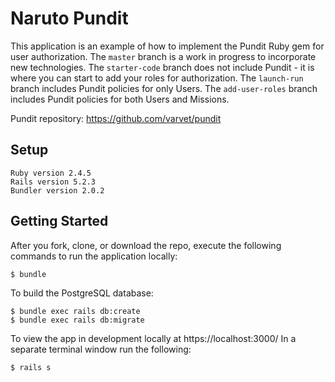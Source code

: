 # Naruto Pundit

This application is an example of how to implement the Pundit Ruby gem for user authorization.
The `master` branch is a work in progress to incorporate new technologies.
The `starter-code` branch does not include Pundit - it is where you can start to add your roles for authorization.
The `launch-run` branch includes Pundit policies for only Users.
The `add-user-roles` branch includes Pundit policies for both Users and Missions.

Pundit repository: https://github.com/varvet/pundit

## Setup
```
Ruby version 2.4.5
Rails version 5.2.3
Bundler version 2.0.2
```

## Getting Started
After you fork, clone, or download the repo, execute the following commands to run the application locally:
```
$ bundle
```

To build the PostgreSQL database:
```
$ bundle exec rails db:create
$ bundle exec rails db:migrate
```

To view the app in development locally at https://localhost:3000/
In a separate terminal window run the following:
```
$ rails s
```
